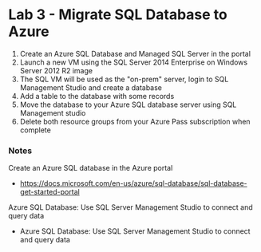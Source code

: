 # Lab 3 - Migrate SQL Database to Azure

1. Create an Azure SQL Database and Managed SQL Server in the portal
2. Launch a new VM using the SQL Server 2014 Enterprise on Windows Server 2012 R2 image
3. The SQL VM will be used as the "on-prem" server, login to SQL Management Studio and create a database
4. Add a table to the database with some records
5. Move the database to your Azure SQL database server using SQL Management studio
6. Delete both resource groups from your Azure Pass subscription when complete

### Notes

Create an Azure SQL database in the Azure portal
* https://docs.microsoft.com/en-us/azure/sql-database/sql-database-get-started-portal

Azure SQL Database: Use SQL Server Management Studio to connect and query data
* Azure SQL Database: Use SQL Server Management Studio to connect and query data
